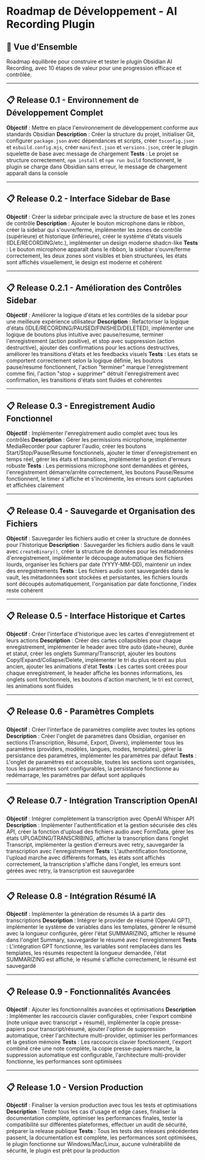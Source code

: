 # Roadmap de Développement - AI Recording Plugin

## 🎯 Vue d'Ensemble
Roadmap équilibrée pour construire et tester le plugin Obsidian AI Recording, avec 10 étapes de valeur pour une progression efficace et contrôlée.

---

## 📋 Release 0.1 - Environnement de Développement Complet
**Objectif** : Mettre en place l'environnement de développement conforme aux standards Obsidian
**Description** : Créer la structure du projet, initialiser Git, configurer `package.json` avec dépendances et scripts, créer `tsconfig.json` et `esbuild.config.mjs`, créer `manifest.json` et `versions.json`, créer le plugin squelette de base avec message de chargement
**Tests** : Le projet se structure correctement, `npm install` et `npm run build` fonctionnent, le plugin se charge dans Obsidian sans erreur, le message de chargement apparaît dans la console

---

## 📋 Release 0.2 - Interface Sidebar de Base
**Objectif** : Créer la sidebar principale avec la structure de base et les zones de contrôle
**Description** : Ajouter le bouton microphone dans le ribbon, créer la sidebar qui s'ouvre/ferme, implémenter les zones de contrôle (supérieure) et historique (inférieure), créer le système d'états visuels (IDLE/RECORDING/etc.), implémenter un design moderne shadcn-like
**Tests** : Le bouton microphone apparaît dans le ribbon, la sidebar s'ouvre/ferme correctement, les deux zones sont visibles et bien structurées, les états sont affichés visuellement, le design est moderne et cohérent

---

## 📋 Release 0.2.1 - Amélioration des Contrôles Sidebar
**Objectif** : Améliorer la logique d'états et les contrôles de la sidebar pour une meilleure expérience utilisateur
**Description** : Refactoriser la logique d'états (IDLE/RECORDING/PAUSED/FINISHED/DELETED), implémenter une logique de boutons plus intuitive avec pause/resume, terminer l'enregistrement (action positive), et stop avec suppression (action destructive), ajouter des confirmations pour les actions destructives, améliorer les transitions d'états et les feedbacks visuels
**Tests** : Les états se comportent correctement selon la logique définie, les boutons pause/resume fonctionnent, l'action "terminer" marque l'enregistrement comme fini, l'action "stop + supprimer" détruit l'enregistrement avec confirmation, les transitions d'états sont fluides et cohérentes

---

## 📋 Release 0.3 - Enregistrement Audio Fonctionnel
**Objectif** : Implémenter l'enregistrement audio complet avec tous les contrôles
**Description** : Gérer les permissions microphone, implémenter MediaRecorder pour capturer l'audio, créer les boutons Start/Stop/Pause/Resume fonctionnels, ajouter le timer d'enregistrement en temps réel, gérer les états et transitions, implémenter la gestion d'erreurs robuste
**Tests** : Les permissions microphone sont demandées et gérées, l'enregistrement démarre/arrête correctement, les boutons Pause/Resume fonctionnent, le timer s'affiche et s'incrémente, les erreurs sont capturées et affichées clairement

---

## 📋 Release 0.4 - Sauvegarde et Organisation des Fichiers
**Objectif** : Sauvegarder les fichiers audio et créer la structure de données pour l'historique
**Description** : Sauvegarder les fichiers audio dans le vault avec `createBinary()`, créer la structure de données pour les métadonnées d'enregistrement, implémenter le découpage automatique des fichiers lourds, organiser les fichiers par date (YYYY-MM-DD), maintenir un index des enregistrements
**Tests** : Les fichiers audio sont sauvegardés dans le vault, les métadonnées sont stockées et persistantes, les fichiers lourds sont découpés automatiquement, l'organisation par date fonctionne, l'index reste cohérent

---

## 📋 Release 0.5 - Interface Historique et Cartes
**Objectif** : Créer l'interface d'historique avec les cartes d'enregistrement et leurs actions
**Description** : Créer des cartes collapsibles pour chaque enregistrement, implémenter le header avec titre auto (date+heure), durée et statut, créer les onglets Summary/Transcript, ajouter les boutons Copy/Expand/Collapse/Delete, implémenter le tri du plus récent au plus ancien, ajouter les animations d'état
**Tests** : Les cartes sont créées pour chaque enregistrement, le header affiche les bonnes informations, les onglets sont fonctionnels, les boutons d'action marchent, le tri est correct, les animations sont fluides

---

## 📋 Release 0.6 - Paramètres Complets
**Objectif** : Créer l'interface de paramètres complète avec toutes les options
**Description** : Créer l'onglet de paramètres dans Obsidian, organiser en sections (Transcription, Résumé, Export, Divers), implémenter tous les paramètres (providers, modèles, langues, modes, templates), gérer la persistance des paramètres, implémenter les paramètres par défaut
**Tests** : L'onglet de paramètres est accessible, toutes les sections sont organisées, tous les paramètres sont configurables, la persistance fonctionne au redémarrage, les paramètres par défaut sont appliqués

---

## 📋 Release 0.7 - Intégration Transcription OpenAI
**Objectif** : Intégrer complètement la transcription avec OpenAI Whisper API
**Description** : Implémenter l'authentification et la gestion sécurisée des clés API, créer la fonction d'upload des fichiers audio avec FormData, gérer les états UPLOADING/TRANSCRIBING, afficher la transcription dans l'onglet Transcript, implémenter la gestion d'erreurs avec retry, sauvegarder la transcription avec l'enregistrement
**Tests** : L'authentification fonctionne, l'upload marche avec différents formats, les états sont affichés correctement, la transcription s'affiche dans l'onglet, les erreurs sont gérées avec retry, la transcription est sauvegardée

---

## 📋 Release 0.8 - Intégration Résumé IA
**Objectif** : Implémenter la génération de résumés IA à partir des transcriptions
**Description** : Intégrer le provider de résumé (OpenAI GPT), implémenter le système de variables dans les templates, générer le résumé avec la longueur configurée, gérer l'état SUMMARIZING, afficher le résumé dans l'onglet Summary, sauvegarder le résumé avec l'enregistrement
**Tests** : L'intégration GPT fonctionne, les variables sont remplacées dans les templates, les résumés respectent la longueur demandée, l'état SUMMARIZING est affiché, le résumé s'affiche correctement, le résumé est sauvegardé

---

## 📋 Release 0.9 - Fonctionnalités Avancées
**Objectif** : Ajouter les fonctionnalités avancées et optimisations
**Description** : Implémenter les raccourcis clavier configurables, créer l'export combiné (note unique avec transcript + résumé), implémenter la copie presse-papiers pour transcript/résumé, ajouter l'option de suppression automatique, créer l'architecture multi-provider, optimiser les performances et la gestion mémoire
**Tests** : Les raccourcis clavier fonctionnent, l'export combiné crée une note complète, la copie presse-papiers marche, la suppression automatique est configurable, l'architecture multi-provider fonctionne, les performances sont optimisées

---

## 📋 Release 1.0 - Version Production
**Objectif** : Finaliser la version production avec tous les tests et optimisations
**Description** : Tester tous les cas d'usage et edge cases, finaliser la documentation complète, optimiser les performances finales, tester la compatibilité sur différentes plateformes, effectuer un audit de sécurité, préparer la release publique
**Tests** : Tous les tests des releases précédentes passent, la documentation est complète, les performances sont optimisées, le plugin fonctionne sur Windows/Mac/Linux, aucune vulnérabilité de sécurité, le plugin est prêt pour la production
